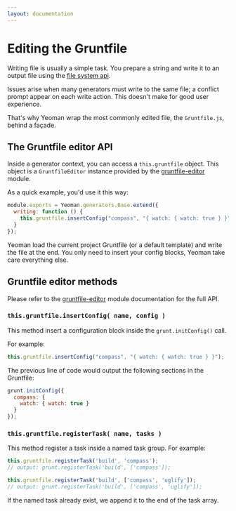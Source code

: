 ```yaml
---
layout: documentation
---
```


# Editing the Gruntfile

Writing file is usually a simple task. You prepare a string and write it to an output file using the [file system api](/authoring/file-system.html).

Issues arise when many generators must write to the same file; a conflict prompt appear on each write action. This doesn't make for good user experience.

That's why Yeoman wrap the most commonly edited file, the `Gruntfile.js`, behind a façade.

## The Gruntfile editor API

Inside a generator context, you can access a `this.gruntfile` object. This object is a `GruntfileEditor` instance provided by the [gruntfile-editor](https://github.com/SBoudrias/gruntfile-editor) module.

As a quick example, you'd use it this way:

``` javascript
module.exports = Yeoman.generators.Base.extend({
  writing: function () {
    this.gruntfile.insertConfig("compass", "{ watch: { watch: true } }");
  }
});
```

Yeoman load the current project Gruntfile (or a default template) and write the file at the end. You only need to insert your config blocks, Yeoman take care everything else.

## Gruntfile editor methods

Please refer to the [gruntfile-editor](https://github.com/SBoudrias/gruntfile-editor) module documentation for the full API.

### `this.gruntfile.insertConfig( name, config )`

This method insert a configuration block inside the `grunt.initConfig()` call.

For example:

``` javascript
this.gruntfile.insertConfig("compass", "{ watch: { watch: true } }");
```

The previous line of code would output the following sections in the Gruntfile:

``` javascript
grunt.initConfig({
  compass: {
    watch: { watch: true }
  }
});
```

### `this.gruntfile.registerTask( name, tasks )`

This method register a task inside a named task group. For example:

```javascript
this.gruntfile.registerTask('build', 'compass');
// output: grunt.registerTask('build', ['compass']);

this.gruntfile.registerTask('build', ['compass', 'uglify']);
// output: grunt.registerTask('build', ['compass', 'uglify']);
```

If the named task already exist, we append it to the end of the task array.

